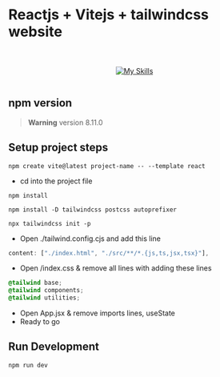 # Reactjs + Vitejs + tailwindcss website

<div style="display:flex;justify-content:center;padding-top:20px">

[![My Skills](https://skillicons.dev/icons?i=react,vite,tailwind,js)](https://skillicons.dev)

</div>

## npm version

> **Warning**
> version 8.11.0

## Setup project steps

```npm
npm create vite@latest project-name -- --template react
```

- cd into the project file

```
npm install
```

```
npm install -D tailwindcss postcss autoprefixer
```

```
npx tailwindcss init -p
```

- Open ./tailwind.config.cjs and add this line

```cjs
content: ["./index.html", "./src/**/*.{js,ts,jsx,tsx}"],
```

- Open /index.css & remove all lines with adding these lines

```css
@tailwind base;
@tailwind components;
@tailwind utilities;
```

- Open App.jsx & remove imports lines, useState
- Ready to go

## Run Development

```
npm run dev
```
